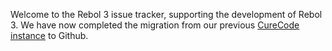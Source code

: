 Welcome to the Rebol 3 issue tracker, supporting the
development of Rebol 3. We have now completed the migration from our previous
[CureCode instance](http://curecode.org/rebol3/) to Github.
